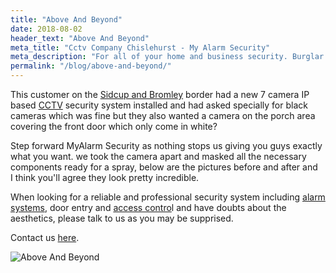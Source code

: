 ```yaml
---
title: "Above And Beyond"
date: 2018-08-02
header_text: "Above And Beyond"
meta_title: "Cctv Company Chislehurst - My Alarm Security"
meta_description: "For all of your home and business security. Burglar Alarm Servicing, Burglar Alarm Installation, Alarm Battery and CCTV. Call 020 8302 4065 or email us."
permalink: "/blog/above-and-beyond/"
---
```


This customer on the [Sidcup and Bromley](/pages/bromley/) border had a new 7 camera IP based [CCTV](/categories/cctv/) security system installed and had asked specially for black cameras which was fine but they also wanted a camera on the porch area covering the front door which only come in white?

Step forward MyAlarm Security as nothing stops us giving you guys exactly what you want. we took the camera apart and masked all the necessary components ready for a spray, below are the pictures before and after and I think you\'ll agree they look pretty incredible.

When looking for a reliable and professional security system including [alarm systems](/categories/burglar-alarms/), door entry and [access contro](/categories/access-control/)l and have doubts about the aesthetics, please talk to us as you may be supprised.

Contact us [here](/contact/).

![Above And Beyond](https://res.cloudinary.com/kbs/image/upload/oaxivjubqoiinm3yyyyz.jpg)